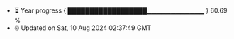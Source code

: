 - ⏳ Year progress { ██████████████████▁▁▁▁▁▁▁▁▁▁▁▁ } 60.69 %
- ⏰ Updated on Sat, 10 Aug 2024 02:37:49 GMT

